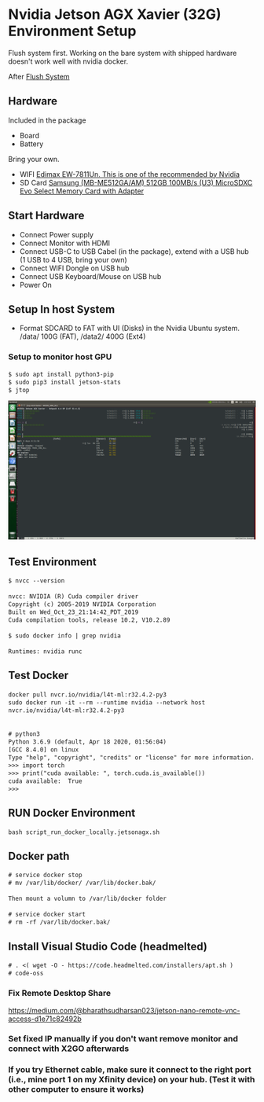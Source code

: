 
# Nvidia Jetson AGX Xavier (32G) Environment Setup

Flush system first. Working on the bare system with shipped hardware doesn't work well with nvidia docker.

After [Flush System](https://github.com/lixinso/jetson_agx_xavier_environment_setup/blob/master/FlashSystem.md)


## Hardware

Included in the package
- Board 
- Battery

Bring your own.
- WIFI  [Edimax EW-7811Un. This is one of the recommended by Nvidia](https://www.amazon.com/gp/product/B003MTTJOY/ref=ppx_yo_dt_b_asin_title_o04_s00?ie=UTF8&psc=1)
- SD Card [Samsung (MB-ME512GA/AM) 512GB 100MB/s (U3) MicroSDXC Evo Select Memory Card with Adapter
](https://www.amazon.com/gp/product/B07MKSGZM6/ref=ppx_yo_dt_b_asin_title_o01_s00?ie=UTF8&psc=1)

## Start Hardware

- Connect Power supply
- Connect Monitor with HDMI
- Connect USB-C to USB Cabel (in the package), extend with a USB hub (1 USB to 4 USB, bring your own)
- Connect WIFI Dongle on USB hub
- Connect USB Keyboard/Mouse on USB hub
- Power On

## Setup In host System
- Format SDCARD to FAT with UI (Disks) in the Nvidia Ubuntu system.  /data/ 100G (FAT), /data2/ 400G (Ext4)

### Setup to monitor host GPU

```
$ sudo apt install python3-pip
$ sudo pip3 install jetson-stats
$ jtop
```

![jtop](res/jtop2.png)




## Test Environment

```
$ nvcc --version

nvcc: NVIDIA (R) Cuda compiler driver
Copyright (c) 2005-2019 NVIDIA Corporation
Built on Wed_Oct_23_21:14:42_PDT_2019
Cuda compilation tools, release 10.2, V10.2.89

$ sudo docker info | grep nvidia

Runtimes: nvidia runc
```

## Test Docker

```
docker pull nvcr.io/nvidia/l4t-ml:r32.4.2-py3
sudo docker run -it --rm --runtime nvidia --network host nvcr.io/nvidia/l4t-ml:r32.4.2-py3


# python3
Python 3.6.9 (default, Apr 18 2020, 01:56:04) 
[GCC 8.4.0] on linux
Type "help", "copyright", "credits" or "license" for more information.
>>> import torch
>>> print("cuda available: ", torch.cuda.is_available())
cuda available:  True
>>> 

```

## RUN Docker Environment

```
bash script_run_docker_locally.jetsonagx.sh
```


## Docker path 


```
# service docker stop
# mv /var/lib/docker/ /var/lib/docker.bak/

Then mount a volumn to /var/lib/docker folder

# service docker start
# rm -rf /var/lib/docker.bak/

```

## Install Visual Studio Code (headmelted)

```
# . <( wget -O - https://code.headmelted.com/installers/apt.sh )
# code-oss
```

### Fix Remote Desktop Share

https://medium.com/@bharathsudharsan023/jetson-nano-remote-vnc-access-d1e71c82492b

### Set fixed IP manually if you don't want remove monitor and connect with X2GO afterwards

### If you try Ethernet cable, make sure it connect to the right port (i.e., mine port 1 on my Xfinity device) on your hub. (Test it with other computer to ensure it works)
